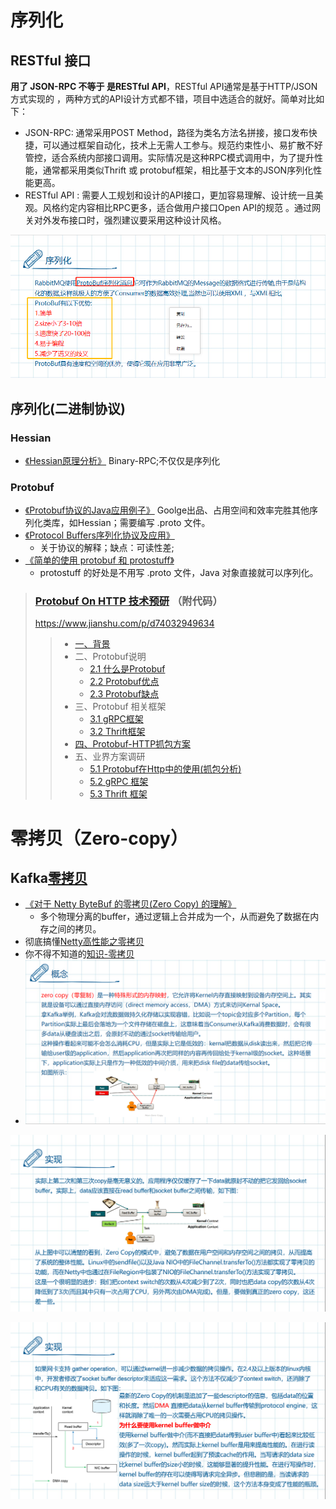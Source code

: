 



# 序列化

##	RESTful 接口 

**用了 JSON-RPC 不等于 是RESTful API**，RESTful API通常是基于HTTP/JSON方式实现的 ，两种方式的API设计方式都不错，项目中选适合的就好。简单对比如下：

- JSON-RPC: 通常采用POST Method，路径为类名方法名拼接，接口发布快捷，可以通过框架自动化，技术上无需人工参与。规范约束性小、易扩散不好管控，适合系统内部接口调用。实际情况是这种RPC模式调用中，为了提升性能，通常都采用类似Thrift 或 protobuf框架，相比基于文本的JSON序列化性能更高。
- RESTful API : 需要人工规划和设计的API接口，更加容易理解、设计统一且美观。风格约定内容相比RPC更多，适合做用户接口Open API的规范 。通过网关对外发布接口时，强烈建议要采用这种设计风格。



![1566980783802](assets/1566980783802.png)



## 序列化(二进制协议)

### Hessian

- [《Hessian原理分析》](https://www.cnblogs.com/happyday56/p/4268249.html)
  Binary-RPC;不仅仅是序列化

### Protobuf

- [《Protobuf协议的Java应用例子》](https://blog.csdn.net/antgan/article/details/52103966)
  Goolge出品、占用空间和效率完胜其他序列化类库，如Hessian；需要编写  .proto 文件。
- [《Protocol Buffers序列化协议及应用》](https://worktile.com/tech/share/prototol-buffers)
  - 关于协议的解释；缺点：可读性差;
- [《简单的使用 protobuf 和 protostuff》](https://blog.csdn.net/eric520zenobia/article/details/53766571)
  - protostuff 的好处是不用写 .proto 文件，Java 对象直接就可以序列化。



> ### [Protobuf On HTTP 技术预研](https://www.jianshu.com/p/d74032949634) （附代码）
>
> https://www.jianshu.com/p/d74032949634
>
> > - [一、背景](#一背景)
> > - 二、Protobuf说明
> >   - [2.1 什么是Protobuf](#21-什么是protobuf)
> >   - [2.2 Protobuf优点](#22-protobuf优点)
> >   - [2.3 Protobuf缺点](#23-protobuf缺点)
> > - 三、Protobuf 相关框架
> >   - [3.1 gRPC框架](#31-grpc框架)
> >   - [3.2 Thrift框架](#32-thrift框架)
> > - [四、Protobuf-HTTP抓包方案](#四protobuf-http抓包方案)
> > - 五、业界方案调研
> >   - [5.1 Protobuf在Http中的使用(抓包分析)](https://www.jianshu.com/p/d74032949634#51-protobuf在http中的使用抓包分析)
> >   - [5.2 gRPC 框架](https://www.jianshu.com/p/d74032949634#52-grpc-框架)
> >   - [5.3 Thrift 框架](https://www.jianshu.com/p/d74032949634#53-thrift-框架)

# 零拷贝（Zero-copy）



## Kafka[零拷贝](https://www.jianshu.com/p/1c27da322767)

- [《对于 Netty ByteBuf 的零拷贝(Zero Copy) 的理解》](https://www.cnblogs.com/xys1228/p/6088805.html)
  - 多个物理分离的buffer，通过逻辑上合并成为一个，从而避免了数据在内存之间的拷贝。
- 彻底搞懂[Netty高性能之零拷贝](https://www.jianshu.com/p/9126bfc6e240)
- 你不得不知道的[知识-零拷贝](https://www.jianshu.com/p/e113cfdf4e89)
- ![1566982462379](assets/1566982462379.png)









![1566982496080](assets/1566982496080.png)





![1566982506251](assets/1566982506251.png)









